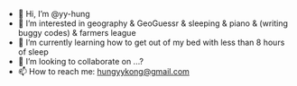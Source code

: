 - 👋 Hi, I’m @yy-hung
- 👀 I’m interested in geography & GeoGuessr & sleeping & piano & (writing buggy codes) & farmers league
- 🌱 I’m currently learning how to get out of my bed with less than 8 hours of sleep 
- 💞️ I’m looking to collaborate on ...?
- 📫 How to reach me: hungyykong@gmail.com

<!---
yy-hung/yy-hung is a ✨ special ✨ repository because its `README.md` (this file) appears on your GitHub profile.
You can click the Preview link to take a look at your changes.
--->
